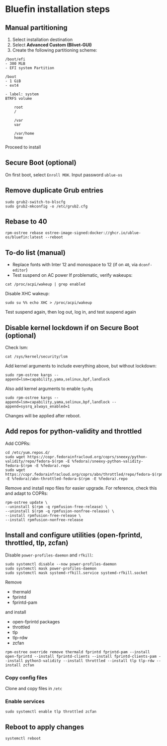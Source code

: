# Bluefin installation steps

## Manual partitioning

1. Select installation destination
2. Select **Advanced Custom (Blivet-GUI)**
3. Create the following partitioning scheme:
```
/boot/efi
- 300 MiB
- EFI system Partition

/boot
- 1 GiB
- ext4

- label: system
BTRFS volume

	root
	/

	/var
	var

	/var/home
	home
```

Proceed to install

## Secure Boot (optional)

On first boot, select `Enroll MOK`. Input password `ublue-os`

## Remove duplicate Grub entries
```
sudo grub2-switch-to-blscfg
sudo grub2-mkconfig -o /etc/grub2.cfg
```
## Rebase to 40
```
rpm-ostree rebase ostree-image-signed:docker://ghcr.io/ublue-os/bluefin:latest --reboot
```

## To-do list (manual)
- Replace fonts with Inter 12 and monospace to 12 (if on `40`, via `dconf-editor`)
- Test suspend on AC power
If problematic, verify wakeups:
```
cat /proc/acpi/wakeup | grep enabled
```
Disable XHC wakeup:
```
sudo su %% echo XHC > /proc/acpi/wakeup
```
Test suspend again, then log out, log in, and test suspend again

## Disable kernel lockdown if on Secure Boot (optional)

Check lsm:
```
cat /sys/kernel/security/lsm
```
Add kernel arguments to include everything above, but without lockdown:
```
sudo rpm-ostree kargs --append=lsm=capability,yama,selinux,bpf,landlock
```
Also add kernel arguments to enable `SysRq`
```
sudo rpm-ostree kargs --append=lsm=capability,yama,selinux,bpf,landlock --append=sysrq_always_enabled=1
```
Changes will be applied after reboot.
## Add repos for python-validity and throttled
Add COPRs:
```
cd /etc/yum.repos.d/
sudo wget https://copr.fedorainfracloud.org/coprs/sneexy/python-validity/repo/fedora-$(rpm -E %fedora)/sneexy-python-validity-fedora-$(rpm -E %fedora).repo
sudo wget https://copr.fedorainfracloud.org/coprs/abn/throttled/repo/fedora-$(rpm -E %fedora)/abn-throttled-fedora-$(rpm -E %fedora).repo
```
Remove and install repo files for easier upgrade. For reference, check this and adapt to COPRs:
```
rpm-ostree update \
--uninstall $(rpm -q rpmfusion-free-release) \
--uninstall $(rpm -q rpmfusion-nonfree-release) \
--install rpmfusion-free-release \
--install rpmfusion-nonfree-release
```

## Install and configure utilities (open-fprintd, throttled, tlp, zcfan)
Disable `power-profiles-daemon` and `rfkill`:
```
sudo systemctl disable --now power-profiles-daemon
sudo systemctl mask power-profiles-daemon
sudo systemctl mask systemd-rfkill.service systemd-rfkill.socket
```

Remove
- thermald
- fprintd
- fprintd-pam


and install
- open-fprintd packages
- throttled
- tlp
- tlp-rdw
- zcfan
```
rpm-ostree override remove thermald fprintd fprintd-pam --install open-fprintd --install fprintd-clients --install fprintd-clients-pam --install python3-validity --install throttled --install tlp tlp-rdw --install zcfan
```

### Copy config files

Clone and copy files in `/etc`

### Enable services

```
sudo systemctl enable tlp throttled zcfan
```

## Reboot to apply changes

```
systemctl reboot
```

